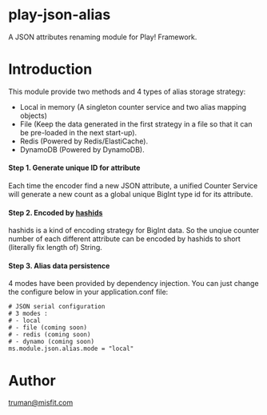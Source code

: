 # play-json-alias
A JSON attributes renaming module for Play! Framework.

# Introduction
This module provide two methods and 4 types of alias storage strategy:
 * Local in memory (A singleton counter service and two alias mapping objects)
 * File (Keep the data generated in the first strategy in a file so that it can be pre-loaded in the next start-up).
 * Redis (Powered by Redis/ElastiCache).
 * DynamoDB (Powered by DynamoDB).


#### Step 1. Generate unique ID for attribute
Each time the encoder find a new JSON attribute, a unified Counter Service will generate a
new count as a global unique BigInt type id for its attribute.

#### Step 2. Encoded by [hashids](http://hashids.org/)
hashids is a kind of encoding strategy for BigInt data. So the unqiue counter number of each different attribute can be encoded by hashids to short (literally fix length of) String.

#### Step 3. Alias data persistence
4 modes have been provided by dependency injection. You can just change the configure below in your application.conf file:
```
# JSON serial configuration
# 3 modes :
# - local
# - file (coming soon)
# - redis (coming soon)
# - dynamo (coming soon)
ms.module.json.alias.mode = "local"
```

# Author
truman@misfit.com

